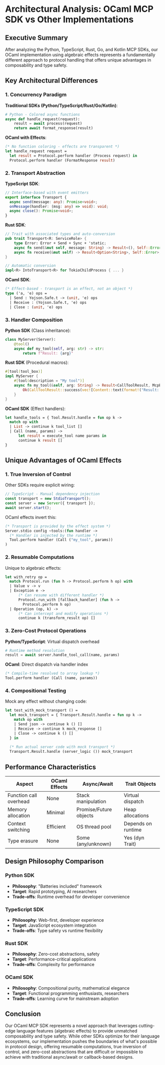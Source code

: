 # Architectural Analysis: OCaml MCP SDK vs Other Implementations

## Executive Summary

After analyzing the Python, TypeScript, Rust, Go, and Kotlin MCP SDKs, our OCaml implementation using algebraic effects represents a fundamentally different approach to protocol handling that offers unique advantages in composability and type safety.

## Key Architectural Differences

### 1. **Concurrency Paradigm**

**Traditional SDKs (Python/TypeScript/Rust/Go/Kotlin)**:
```python
# Python - Colored async functions
async def handle_request(request):
    result = await process(request)
    return await format_response(result)
```

**OCaml with Effects**:
```ocaml
(* No function coloring - effects are transparent *)
let handle_request request =
  let result = Protocol.perform handler (Process request) in
  Protocol.perform handler (FormatResponse result)
```

### 2. **Transport Abstraction**

**TypeScript SDK**:
```typescript
// Interface-based with event emitters
export interface Transport {
  async send(message: any): Promise<void>;
  onMessage(handler: (msg: any) => void): void;
  async close(): Promise<void>;
}
```

**Rust SDK**:
```rust
// Trait with associated types and auto-conversion
pub trait Transport<R: ServiceRole> {
    type Error: Error + Send + Sync + 'static;
    async fn send(&mut self, message: String) -> Result<(), Self::Error>;
    async fn receive(&mut self) -> Result<Option<String>, Self::Error>;
}

// Automatic conversion
impl<R> IntoTransport<R> for TokioChildProcess { ... }
```

**OCaml SDK**:
```ocaml
(* Effect-based - transport is an effect, not an object *)
type ('a, 'e) ops =
  | Send : Yojson.Safe.t -> (unit, 'e) ops
  | Receive : (Yojson.Safe.t, 'e) ops
  | Close : (unit, 'e) ops
```

### 3. **Handler Composition**

**Python SDK** (Class inheritance):
```python
class MyServer(Server):
    @tool()
    async def my_tool(self, arg: str) -> str:
        return f"Result: {arg}"
```

**Rust SDK** (Procedural macros):
```rust
#[tool(tool_box)]
impl MyServer {
    #[tool(description = "My tool")]
    async fn my_tool(&self, arg: String) -> Result<CallToolResult, McpError> {
        Ok(CallToolResult::success(vec![Content::text(format!("Result: {}", arg))]))
    }
}
```

**OCaml SDK** (Effect handlers):
```ocaml
let handle_tools = { Tool.Result.handle = fun op k ->
  match op with
  | List -> continue k tool_list []
  | Call (name, params) -> 
      let result = execute_tool name params in
      continue k result []
}
```

## Unique Advantages of OCaml Effects

### 1. **True Inversion of Control**

Other SDKs require explicit wiring:
```typescript
// TypeScript - Manual dependency injection
const transport = new StdioTransport();
const server = new Server({ transport });
await server.start();
```

OCaml effects invert this:
```ocaml
(* Transport is provided by the effect system *)
Server.stdio config ~tools:(fun handler ->
  (* Handler is injected by the runtime *)
  Tool.perform handler (Call ("my_tool", params))
)
```

### 2. **Resumable Computations**

Unique to algebraic effects:
```ocaml
let with_retry op =
  match Protocol.run (fun h -> Protocol.perform h op) with
  | Value v -> v
  | Exception e -> 
      (* Can resume with different handler *)
      Protocol.run_with [fallback_handler] (fun h -> 
        Protocol.perform h op)
  | Operation (op, k) ->
      (* Can intercept and modify operations *)
      continue k (transform_result op) []
```

### 3. **Zero-Cost Protocol Operations**

**Python/TypeScript**: Virtual dispatch overhead
```python
# Runtime method resolution
result = await server.handle_tool_call(name, params)
```

**OCaml**: Direct dispatch via handler index
```ocaml
(* Compile-time resolved to array lookup *)
Tool.perform handler (Call (name, params))
```

### 4. **Compositional Testing**

Mock any effect without changing code:
```ocaml
let test_with_mock_transport () =
  let mock_transport = { Transport.Result.handle = fun op k ->
    match op with
    | Send json -> continue k () []
    | Receive -> continue k mock_response []
    | Close -> continue k () []
  } in
  
  (* Run actual server code with mock transport *)
  Transport.Result.handle (server_logic ()) mock_transport
```

## Performance Characteristics

| Aspect | OCaml Effects | Async/Await | Trait Objects |
|--------|---------------|-------------|---------------|
| Function call overhead | None | Stack manipulation | Virtual dispatch |
| Memory allocation | Minimal | Promise/Future objects | Heap allocations |
| Context switching | Efficient | OS thread pool | Depends on runtime |
| Type erasure | None | Some (any/unknown) | Yes (dyn Trait) |

## Design Philosophy Comparison

### Python SDK
- **Philosophy**: "Batteries included" framework
- **Target**: Rapid prototyping, AI researchers
- **Trade-offs**: Runtime overhead for developer convenience

### TypeScript SDK  
- **Philosophy**: Web-first, developer experience
- **Target**: JavaScript ecosystem integration
- **Trade-offs**: Type safety vs runtime flexibility

### Rust SDK
- **Philosophy**: Zero-cost abstractions, safety
- **Target**: Performance-critical applications
- **Trade-offs**: Complexity for performance

### OCaml SDK
- **Philosophy**: Compositional purity, mathematical elegance
- **Target**: Functional programming enthusiasts, researchers
- **Trade-offs**: Learning curve for mainstream adoption

## Conclusion

Our OCaml MCP SDK represents a novel approach that leverages cutting-edge language features (algebraic effects) to provide unmatched composability and type safety. While other SDKs optimize for their language ecosystems, our implementation pushes the boundaries of what's possible in protocol design, offering resumable computations, true inversion of control, and zero-cost abstractions that are difficult or impossible to achieve with traditional async/await or callback-based designs.